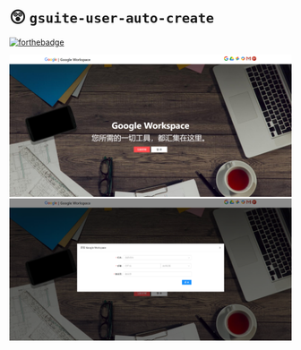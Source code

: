# 😲 `gsuite-user-auto-create`

[![forthebadge](https://forthebadge.com/images/badges/made-with-typescript.svg)](https://forthebadge.com)

![](readme/33408b0f.png)
![](readme/00c7a5fd.png)

